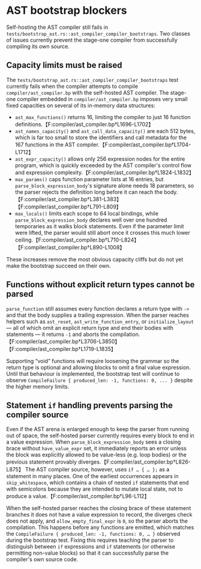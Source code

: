 # AST bootstrap blockers

Self-hosting the AST compiler still fails in
`tests/bootstrap_ast.rs::ast_compiler_compiler_bootstraps`. Two classes of
issues currently prevent the stage-one compiler from successfully compiling its
own source.

## Capacity limits must be raised

The `tests/bootstrap_ast.rs::ast_compiler_compiler_bootstraps` test currently
fails when the compiler attempts to compile `compiler/ast_compiler.bp` with the
self-hosted AST compiler. The stage-one compiler embedded in
`compiler/ast_compiler.bp` imposes very small fixed capacities on several of its
in-memory data structures:

* `ast_max_functions()` returns 16, limiting the compiler to just 16 function
  definitions.【F:compiler/ast_compiler.bp†L1696-L1702】
* `ast_names_capacity()` and `ast_call_data_capacity()` are each 512 bytes,
  which is far too small to store the identifiers and call metadata for the 167
  functions in the AST compiler.【F:compiler/ast_compiler.bp†L1704-L1712】
* `ast_expr_capacity()` allows only 256 expression nodes for the entire program,
  which is quickly exceeded by the AST compiler's control flow and expression
  complexity.【F:compiler/ast_compiler.bp†L1824-L1832】
* `max_params()` caps function parameter lists at 16 entries, but
  `parse_block_expression_body`'s signature alone needs 18 parameters, so the
  parser rejects the definition long before it can reach the body.【F:compiler/ast_compiler.bp†L381-L383】【F:compiler/ast_compiler.bp†L791-L809】
* `max_locals()` limits each scope to 64 local bindings, while
  `parse_block_expression_body` declares well over one hundred temporaries as it
  walks block statements. Even if the parameter limit were lifted, the parser
  would still abort once it crosses this much lower ceiling.【F:compiler/ast_compiler.bp†L710-L824】【F:compiler/ast_compiler.bp†L890-L1008】

These increases remove the most obvious capacity cliffs but do not yet make the
bootstrap succeed on their own.

## Functions without explicit return types cannot be parsed

`parse_function` still assumes every function declares a return type with `->`
and that the body supplies a trailing expression. When the parser reaches
helpers such as `ast_reset`, `ast_write_function_entry`, or `initialize_layout`
— all of which omit an explicit return type and end their bodies with
statements — it returns `-1` and aborts the compilation.【F:compiler/ast_compiler.bp†L3706-L3850】【F:compiler/ast_compiler.bp†L1719-L1835】

Supporting “void” functions will require loosening the grammar so the return
type is optional and allowing blocks to omit a final value expression. Until
that behaviour is implemented, the bootstrap test will continue to observe
`CompileFailure { produced_len: -1, functions: 0, ... }` despite the higher
memory limits.

## Statement `if` handling prevents parsing the compiler source

Even if the AST arena is enlarged enough to keep the parser from running out of
space, the self-hosted parser currently requires every block to end in a value
expression. When `parse_block_expression_body` sees a closing brace without
`have_value_expr` set, it immediately reports an error unless the block was
explicitly allowed to be value-less (e.g. loop bodies) or the previous
statement provably diverges.【F:compiler/ast_compiler.bp†L826-L875】 The AST
compiler source, however, uses `if … { … };` as a statement in many places.
One of the earliest occurrences appears in `skip_whitespace`, which contains a
chain of nested `if` statements that end with semicolons because they are
intended to mutate local state, not to produce a value.【F:compiler/ast_compiler.bp†L96-L112】

When the self-hosted parser reaches the closing brace of these statement
branches it does not have a value expression to record, the diverges check does
not apply, and `allow_empty_final_expr` is `0`, so the parser aborts the
compilation. This happens before any functions are emitted, which matches the
`CompileFailure { produced_len: -1, functions: 0, … }` observed during the
bootstrap test. Fixing this requires teaching the parser to distinguish between
`if` expressions and `if` statements (or otherwise permitting non-value blocks)
so that it can successfully parse the compiler's own source code.

